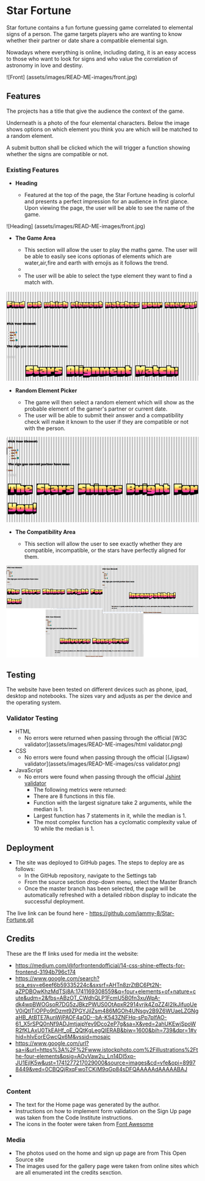 # Star Fortune

Star fortune contains a fun fortune guessing game correlated to elemental signs of a person. The game targets players who are wanting to know whether their partner or date share a compatible elemental sign.

Nowadays where everything is online, including dating, it is an easy access to those who want to look for signs and who value the correlation of astronomy in love and destiny.


![Front] (assets/images/READ-ME-images/front.jpg)

## Features 

The projects has a title that give the audience the context of the game.

Underneath is a photo of the four elemental characters. Below the image shows options on which element you think you are which will be matched to a random element.

A submit button shall be clicked which the will trigger a function showing whether the signs are compatible or not.


### Existing Features

- __Heading__

  - Featured at the top of the page, the Star Fortune heading is colorful and presents a perfect impression for an audience in first glance. Upon viewing the page, the user will be able to see the name of the game.

![Heading] (assets/images/READ-ME-images/front.jpg)

- __The Game Area__

  - This section will allow the user to play the maths game. The user will be able to easily see icons optionas of elements which are water,air,fire and earth with emojis as it follows the trend.
  - 
  - The user will be able to select the type element they want to find a match with. 

![Game](assets/images/READ-ME-images/elementoptions.jpg)

- __Random Element Picker__

  - The game will then select a random element which will show as the probable element of the gamer's partner or current date.
  - The user will be able to submit their answer and a compatibility check will make it known to the user if they are compatible or not with the person. 

![Question](assets/images/READ-ME-images/compatibility.jpg)

- __The Compatibility Area__

  - This section will allow the user to see exactly whether they are compatible, incompatible, or the stars have perfectly aligned for them. 

![score](assets/images/READ-ME-images/results.png)



## Testing 

The website have been tested on different devices such as phone, ipad, desktop and notebooks.
The sizes vary and adjusts as per the device and the operating system.



### Validator Testing 

- HTML
    - No errors were returned when passing through the official [W3C validator](assets/images/READ-ME-images/html validator.png)
- CSS
    - No errors were found when passing through the official [(Jigsaw) validator](assets/images/READ-ME-images/css validator.png)
- JavaScript
    - No errors were found when passing through the official [Jshint validator](https://jshint.com/)
      - The following metrics were returned: 
      - There are 8 functions in this file.
      - Function with the largest signature take 2 arguments, while the median is 1.
      - Largest function has 7 statements in it, while the median is 1.
      - The most complex function has a cyclomatic complexity value of 10 while the median is 1.


## Deployment


- The site was deployed to GitHub pages. The steps to deploy are as follows: 
  - In the GitHub repository, navigate to the Settings tab 
  - From the source section drop-down menu, select the Master Branch
  - Once the master branch has been selected, the page will be automatically refreshed with a detailed ribbon display to indicate the successful deployment. 

The live link can be found here - https://github.com/jammy-8/Star-Fortune.git


## Credits 

These are the ff links used for media int the website:
- https://medium.com/@forfrontendofficial/14-css-shine-effects-for-frontend-3194b796c174
- https://www.google.com/search?sca_esv=e6eef6b59335224c&sxsrf=AHTn8zrZtBC6Pt2N-aZPDBOwKhzMdTSj8A:1741169308559&q=four+elements+of+nature+cute&udm=2&fbs=ABzOT_CWdhQLP1FcmU5B0fn3xuWpA-dk4wpBWOGsoR7DG5zJBkzPWUS0OtApxR2914vrjk4ZqZZ4I2IkJifuoUeV0iQtITiOPPo9tDzmt9ZPGYJiIZsm486MGOh4UNsgv2B9Z6WUaeLZGNgaHB_AtBTE7AunWjPAOF4aOD--bA-K543ZNFHq-sPp7pIfAO-61_X5rSPQ0nNf9ADJmtjajpYev9Dco2eP7g&sa=X&ved=2ahUKEwjSpoWR2fKLAxU0TkEAHf_oE_QQtKgLegQIERAB&biw=1600&bih=739&dpr=1#vhid=hIvEorEGwcQx6M&vssid=mosaic
- https://www.google.com/url?sa=i&url=https%3A%2F%2Fwww.istockphoto.com%2Fillustrations%2Fthe-four-elements&psig=AOvVaw2u_Ln14DI5xp-JU1EjIK5w&ust=1741277217029000&source=images&cd=vfe&opi=89978449&ved=0CBQQjRxqFwoTCKiM9qGp84sDFQAAAAAdAAAAABAJ
- 



### Content

- The text for the Home page was generated by the author.
- Instructions on how to implement form validation on the Sign Up page was taken from the Code Institute instructions.
- The icons in the footer were taken from [Font Awesome](https://fontawesome.com/)

### Media

- The photos used on the home and sign up page are from This Open Source site
- The images used for the gallery page were taken from online sites which are all enumerated int the credits sexction.

